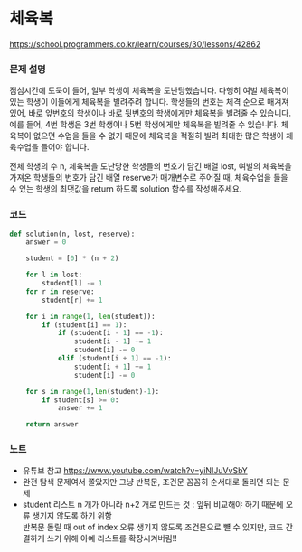 # 체육복
https://school.programmers.co.kr/learn/courses/30/lessons/42862

### 문제 설명
점심시간에 도둑이 들어, 일부 학생이 체육복을 도난당했습니다. 다행히 여벌 체육복이 있는 학생이 이들에게 체육복을 빌려주려 합니다. 학생들의 번호는 체격 순으로 매겨져 있어, 바로 앞번호의 학생이나 바로 뒷번호의 학생에게만 체육복을 빌려줄 수 있습니다. 예를 들어, 4번 학생은 3번 학생이나 5번 학생에게만 체육복을 빌려줄 수 있습니다. 체육복이 없으면 수업을 들을 수 없기 때문에 체육복을 적절히 빌려 최대한 많은 학생이 체육수업을 들어야 합니다.

전체 학생의 수 n, 체육복을 도난당한 학생들의 번호가 담긴 배열 lost, 여벌의 체육복을 가져온 학생들의 번호가 담긴 배열 reserve가 매개변수로 주어질 때, 체육수업을 들을 수 있는 학생의 최댓값을 return 하도록 solution 함수를 작성해주세요.

### 코드
```python
def solution(n, lost, reserve):
    answer = 0

    student = [0] * (n + 2)

    for l in lost:
        student[l] -= 1
    for r in reserve:
        student[r] += 1

    for i in range(1, len(student)):
        if (student[i] == 1):
            if (student[i - 1] == -1):
                student[i - 1] += 1
                student[i] -= 0
            elif (student[i + 1] == -1):
                student[i + 1] += 1
                student[i] -= 0

    for s in range(1,len(student)-1):
        if student[s] >= 0:
            answer += 1

    return answer

```

### 노트
- 유튜브 참고 https://www.youtube.com/watch?v=yiNIJuVvSbY
- 완전 탐색 문제여서 쫄았지만 그냥 반복문, 조건문 꼼꼼히 순서대로 돌리면 되는 문제
- student 리스트 n 개가 아니라 n+2 개로 만드는 것 : 앞뒤 비교해야 하기 때문에 오류 생기지 않도록 하기 위함 \
반복문 돌릴 때 out of index 오류 생기지 않도록 조건문으로 뺼 수 있지만, 코드 간결하게 쓰기 위해 아예 리스트를 확장시켜버림!!